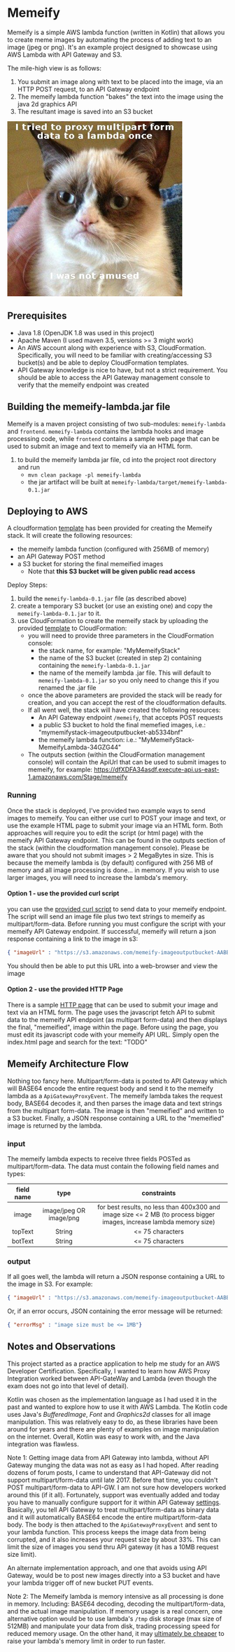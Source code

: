 Memeify
================================================================================================================
Memeify is a simple AWS lambda function (written in Kotlin) that allows you to create meme images by automating the 
process of adding text to an image (jpeg or png). It's an example project designed to showcase using AWS Lambda with
API Gateway and S3.

The mile-high view is as follows:
1. You submit an image along with text to be placed into the image, via an HTTP POST request, to an API Gateway endpoint
2. The memeify lambda function "bakes" the text into the image using the java 2d graphics API 
3. The resultant image is saved into an S3 bucket


![grumpy-cat](https://github.com/strohs/memeify/blob/master/memeified-grumpy-cat.jpg)


## Prerequisites
- Java 1.8 (OpenJDK 1.8 was used in this project)
- Apache Maven (I used maven 3.5, versions >= 3 might work)
- An AWS account along with experience with S3, CloudFormation. 
  Specifically, you will need to be familiar with creating/accessing S3 bucket(s) and be able to deploy CloudFormation 
  templates.
- API Gateway knowledge is nice to have, but not a strict requirement. You should be able to access the API Gateway
  management console to verify that the memeify endpoint was created



## Building the memeify-lambda.jar file
Memeify is a maven project consisting of two sub-modules: `memeify-lambda` and `frontend`. `memeify-lambda` contains 
the lambda hooks and image processing code, while `frontend` contains a sample web page that can be used to submit an 
image and text to memeify via an HTML form.

1. to build the memeify lambda jar file, cd into the project root directory and run
    - `mvn clean package -pl memeify-lambda`
    - the jar artifact will be built at `memeify-lambda/target/memeify-lambda-0.1.jar`



## Deploying to AWS
A cloudformation [template](aws/template.yaml) has been provided for creating the Memeify stack. It will create the
following resources:
* the memeify lambda function (configured with 256MB of memory)
* an API Gateway POST method
* a S3 bucket for storing the final memeified images
    * Note that **this S3 bucket will be given public read access**

Deploy Steps:
1. build the `memeify-lambda-0.1.jar` file (as described above)
2. create a temporary S3 bucket (or use an existing one) and copy the `memeify-lambda-0.1.jar` to it. 
3. use CloudFormation to create the memeify stack by uploading the provided [template](aws/template.yaml) to CloudFormation:
    - you will need to provide three parameters in the CloudFormation console:
        - the stack name, for example: "MyMemeifyStack"
        - the name of the S3 bucket (created in step 2) containing containing the `memeify-lambda-0.1.jar`
        - the name of the memeify lambda .jar file. This will default to `memeify-lambda-0.1.jar` so you only need
          to change this if you renamed the .jar file
    - once the above parameters are provided the stack will be ready for creation, and you can accept the rest of the
    cloudformation defaults.
    - If all went well, the stack will have created the following resources:
        - An API Gateway endpoint `/memeify`, that accepts POST requests
        - a public S3 bucket to hold the final memefied images, i.e.: "mymemifystack-imageoutputbucket-ab5334bnf" 
        - the memeify lambda function: i.e.: "MyMemeifyStack-MemeifyLambda-34GZG44"
    - The outputs section (within the CloudFormation management console) will contain the ApiUrl that can be used
      to submit images to memeify, for example: https://dfXDFA34asdf.execute-api.us-east-1.amazonaws.com/Stage/memeify
      

### Running
Once the stack is deployed, I've provided two example ways to send images to memeify. You can either use curl to POST your
image and text, or use the example HTML page to submit your image via an HTML form.  Both approaches will require you
to edit the script (or html page) with the memeify API Gateway endpoint. This can be found in the outputs section of
the stack (within the cloudformation management console).
Please be aware that you should not submit images > 2 MegaBytes in size. This is because the memeify lambda is 
(by default) configured with 256 MB of memory and all image processing is done... in memory. If you wish to use larger 
images, you will need to increase the lambda's memory.


#### Option 1 - use the provided curl script
you can use the [provided curl script](aws/post-image.sh) to send data to your memeify endpoint. The script
will send an image file plus two text strings to memeify as multipart/form-data. Before running you must configure the 
script with your memeify API Gateway endpoint.
If successful, memeify will return a json response containing a link to the image in s3:

```json
{ "imageUrl" : "https://s3.amazonaws.com/memeify-imageoutputbucket-AABBCC/VHERDZTFLS-grumpy-cat.jpg"}
``` 

You should then be able to put this URL into a web-browser and view the image


#### Option 2 - use the provided HTTP Page
There is a sample [HTTP page](frontend/index.html) that can be used to submit your image and text via an HTML form. 
The page uses the javascript fetch API to submit data to the memeify API endpoint (as multipart form-data) and then
displays the final, "memeified", image within the page. Before using the page, you must edit its javascript code with
 your memeify API URL. Simply open the index.html page and search for the text: "TODO"


## Memeify Architecture Flow
Nothing too fancy here. Multipart/form-data is posted to API Gateway which will BASE64 encode the entire request 
body and send it to the memeify lambda as a `ApiGatewayProxyEvent`.  The memeify lambda takes the request body, 
BASE64 decodes it, and then parses the image data and text strings from the multipart form-data. The image is 
then "memeified" and written to a S3 bucket. Finally, a JSON response containing a URL to the "memeified" image 
is returned by the lambda.  
 
### input
The memeify lambda expects to receive three fields POSTed as multipart/form-data. The data must contain the following
field names and types:

| field name |           type          |    constraints   |
|:----------:|:-----------------------:|:----------------:|
| image      | image/jpeg OR image/png | for best results, no less than 400x300 and image size <= 2 MB (to process bigger images, increase lambda memory size) |
| topText    | String                  | <= 75 characters |
| botText    | String                  | <= 75 characters |


### output
If all goes well, the lambda will return a JSON response containing a URL to the image in
 S3. For example: 
```json
{ "imageUrl" : "https://s3.amazonaws.com/memeify-imageoutputbucket-AABBCC/VHERDZTFLS-grumpy-cat.jpg"}
```
Or, if an error occurs, JSON containing the error message will be returned:
```json
{ "errorMsg" : "image size must be <= 1MB"}
```



## Notes and Observations
This project started as a practice application to help me study for an AWS Developer Certification. Specifically,
I wanted to learn how AWS Proxy Integration worked between API-GateWay and Lambda (even though the exam does not go into 
that level of detail).

Kotlin was chosen as the implementation language as I had used it in the past and wanted to explore 
 how to use it with AWS Lambda. The Kotlin code uses Java's *BufferedImage*, *Font* and *Graphics2d* classes for all 
 image manipulation. This was relatively easy to do, as these libraries have been around for years and there are 
 plenty of examples on image manipulation on the internet. Overall, Kotlin was easy to work with, and the Java 
 integration was flawless.

Note 1: Getting image data from API Gateway into lambda, without API Gateway munging the data was not as easy as I
had hoped. After reading dozens of forum posts, I came to understand that API-Gateway did not support 
multipart/form-data until late 2017. Before that time, you couldn't POST multipart/form-data to API-GW. I am not
sure how developers worked around this (if it all).  Fortunately, support was eventually added and today you have to 
manually configure support for it within API Gateway 
[settings](https://docs.aws.amazon.com/apigateway/latest/developerguide/api-gateway-payload-encodings.html). Basically,
you tell API Gateway to treat multipart/form-data as binary data and it will automatically BASE64 encode the entire
multipart/form-data body. The body is then attached to the `ApiGatewayProxyEvent` and sent to your lambda function. 
This process keeps the image data from being corrupted, and it also increases your request size by about 33%. This can
limit the size of images you send thru API gateway (it has a 10MB request size limit). 

An alternate implementation approach, and one that avoids using API Gateway, would be to post new images directly 
into a S3 bucket and have your lambda trigger off of new bucket PUT events.

Note 2: The Memeify lambda is memory intensive as all processing is done in memory. Including: BASE64 decoding, 
decoding the multipart/form-data, and the actual image manipulation.
 If memory usage is a real concern, one alternative option would be to use lambda's `/tmp` disk storage 
(max size of 512MB) and manipulate your data from disk, trading processing speed for reduced memory usage. 
On the other hand, it may 
[ultimately be cheaper](https://medium.com/@jconning/aws-lambda-faster-is-cheaper-6bf32f58d741) to raise your lambda's
 memory limit in order to run faster.
